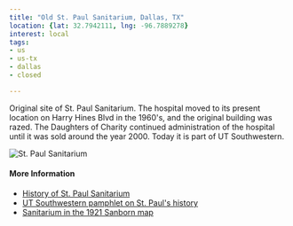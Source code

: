 ```yaml
---
title: "Old St. Paul Sanitarium, Dallas, TX"
location: {lat: 32.7942111, lng: -96.7889278}
interest: local
tags:
- us
- us-tx
- dallas
- closed

---
```



Original site of St. Paul Sanitarium.  The hospital moved to its present location on Harry Hines Blvd in the 1960's, and the original building was razed.  The Daughters of Charity continued administration of the hospital until it was sold around the year 2000.  Today it is part of UT Southwestern.

![St. Paul Sanitarium](https://cityofdallaspreservation.files.wordpress.com/2020/04/st.-pauls-aerial.jpg)

#### More Information

* [History of St. Paul Sanitarium](https://cityofdallaspreservation.wordpress.com/2020/04/01/st-pauls-sanitarium-in-dallas-tx/)
* [UT Southwestern pamphlet on St. Paul's history](https://www.utsouthwestern.edu/edumedia/edufiles/about_us/Giving/st-paul-mag-2015.pdf)
* [Sanitarium in the 1921 Sanborn map](https://maps.lib.utexas.edu/maps/sanborn/d-f/txu-sanborn-dallas-1921-38.jpg)





